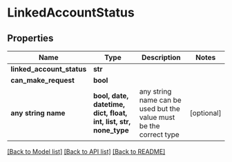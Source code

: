 # LinkedAccountStatus


## Properties
Name | Type | Description | Notes
------------ | ------------- | ------------- | -------------
**linked_account_status** | **str** |  | 
**can_make_request** | **bool** |  | 
**any string name** | **bool, date, datetime, dict, float, int, list, str, none_type** | any string name can be used but the value must be the correct type | [optional]

[[Back to Model list]](../README.md#documentation-for-models) [[Back to API list]](../README.md#documentation-for-api-endpoints) [[Back to README]](../README.md)


